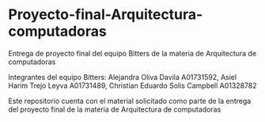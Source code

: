 # Proyecto-final-Arquitectura-computadoras
Entrega de proyecto final del equipo Bitters de la materia de Arquitectura de computadoras

Integrantes del equipo Bitters:
Alejandra Oliva Davila A01731592, Asiel Harim Trejo Leyva A01731489, Christian Eduardo Solis Campbell A01328782

Este repositorio cuenta con el material solicitado como parte de la entrega del proyecto final de la materia de Arquitectura de computadoras
